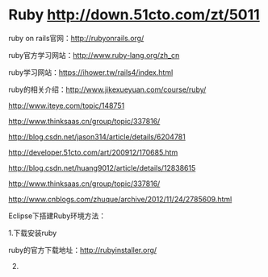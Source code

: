 # Ruby  http://down.51cto.com/zt/5011

ruby on rails官网：http://rubyonrails.org/

ruby官方学习网站：http://www.ruby-lang.org/zh_cn

ruby学习网站：https://ihower.tw/rails4/index.html

ruby的相关介绍：http://www.jikexueyuan.com/course/ruby/

http://www.iteye.com/topic/148751

http://www.thinksaas.cn/group/topic/337816/

http://blog.csdn.net/jason314/article/details/6204781

http://developer.51cto.com/art/200912/170685.htm

http://blog.csdn.net/huang9012/article/details/12838615

http://www.thinksaas.cn/group/topic/337816/

http://www.cnblogs.com/zhuque/archive/2012/11/24/2785609.html

Eclipse下搭建Ruby环境方法：

1.下载安装ruby

ruby的官方下载地址：http://rubyinstaller.org/

2.
